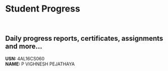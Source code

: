 # Student Progress
<br>

## Daily progress reports, certificates, assignments and more...

<b> USN: </b> 4AL16CS060    <br>
<b> NAME: </b> P VIGHNESH PEJATHAYA
